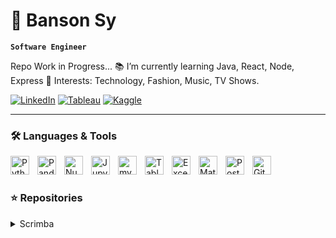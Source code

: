 # 👋 Banson Sy
**`Software Engineer`**

Repo Work in Progress...
:books: I’m currently learning Java, React, Node, Express 
:pushpin: Interests: Technology, Fashion, Music, TV Shows.

<a href="https://www.linkedin.com/in/bansonsy" target="_blank"><img src="https://img.shields.io/badge/LinkedIn-0077B5?style=for-the-badge&logo=linkedin&logoColor=white" alt="LinkedIn"></a>
<a href="https://public.tableau.com/app/profile/banson.sy" target="_blank"><img src="https://img.shields.io/badge/Tableau-E97627?style=for-the-badge&logo=Tableau&logoColor=white" alt="Tableau"></a>
<a href="https://www.kaggle.com/bansonsy" target="_blank"><img src="https://img.shields.io/badge/Kaggle-20BEFF?style=for-the-badge&logo=Kaggle&logoColor=white" alt="Kaggle"></a>

---

### 🛠️ Languages & Tools

<img align="left" alt="Python" width="30px" style="padding-right:10px;" src="https://cdn.jsdelivr.net/gh/devicons/devicon/icons/python/python-plain.svg" />
<img align="left" alt="Pandas" width="30px" style="padding-right:10px;" src="https://upload.wikimedia.org/wikipedia/commons/thumb/2/22/Pandas_mark.svg/1200px-Pandas_mark.svg.png" />
<img align="left" alt="NumPy" width="30px" style="padding-right:10px;" src="https://cdn.worldvectorlogo.com/logos/numpy-1.svg" />
<img align="left" alt="Jupyter" width="30px" style="padding-right:10px;" src="https://upload.wikimedia.org/wikipedia/commons/thumb/3/38/Jupyter_logo.svg/800px-Jupyter_logo.svg.png" />
<img align="left" alt="mySQL" width="30px" style="padding-right:10px;" src="https://cdn.jsdelivr.net/npm/devicons@1.8.0/!SVG/mysql.svg" />
<img align="left" alt="Tableau" width="30px" style="padding-right:10px;" src="https://cdn.worldvectorlogo.com/logos/tableau-software.svg" />
<img align="left" alt="Excel" width="30px" style="padding-right:10px;" src="https://upload.wikimedia.org/wikipedia/commons/thumb/3/34/Microsoft_Office_Excel_%282019%E2%80%93present%29.svg/2203px-Microsoft_Office_Excel_%282019%E2%80%93present%29.svg.png" />
<img align="left" alt="Matoblib" width="30px" style="padding-right:10px;" src="https://upload.wikimedia.org/wikipedia/commons/thumb/8/84/Matplotlib_icon.svg/1200px-Matplotlib_icon.svg.png" />
<img align="left" alt="PostgreSQL" width="30px" style="padding-right:10px;" src="https://cdn.jsdelivr.net/npm/devicons@1.8.0/!SVG/postgresql.svg" />
<img align="left" alt="GitHub" width="30px" style="padding-right:10px;" src="https://cdn.jsdelivr.net/npm/devicons@1.8.0/!SVG/github.svg" />
</br>

#

### ⭐️ Repositories
<details>
  <summary>Scrimba</summary>
  <p><a href="https://scrimba.com/learn/frontend">Scrimba Front-End Developer Path</a>lorem ipsum</p>
  <blockquote>
    <ul>
      <li><a href="">Scrimba (Temporary)</a></li>
    </ul>
  </blockquote>
</details> 

